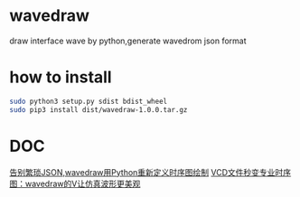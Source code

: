 # wavedraw
draw interface wave by python,generate wavedrom json format

# how to install
```bash
sudo python3 setup.py sdist bdist_wheel
sudo pip3 install dist/wavedraw-1.0.0.tar.gz
```
# DOC
[告别繁琐JSON,wavedraw用Python重新定义时序图绘制](https://mp.weixin.qq.com/s/UKP6je7WAJ9fbn43Bo6G1Q)
[VCD文件秒变专业时序图：wavedraw的V让仿真波形更美观](https://mp.weixin.qq.com/s/4144k4yHIODUy3oAGezDkg)